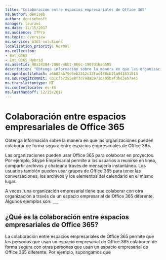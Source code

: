 ```yaml
---
title: "Colaboración entre espacios empresariales de Office 365"
ms.author: deniseb
author: denisebmsft
manager: laurawi
ms.date: 12/15/2017
ms.audience: ITPro
ms.topic: overview
ms.service: o365-solutions
localization_priority: Normal
ms.collection:
- Ent_O365
- Ent_O365_Hybrid
ms.assetid: 48a24184-2868-4bb2-866c-1907d1bad505
description: "Obtenga información sobre la manera en que las organizaciones pueden colaborar de forma segura entre espacios empresariales de Office 365."
ms.openlocfilehash: a6b82ab79d6eb2312c33fac488cb21a941831518
ms.sourcegitcommit: d31cf57295e8f3d798ab971d405baf3bd3eb7a45
ms.translationtype: MT
ms.contentlocale: es-ES
ms.lasthandoff: 12/15/2017
---
```

# <a name="office-365-cross-tenant-collaboration"></a>Colaboración entre espacios empresariales de Office 365

Obtenga información sobre la manera en que las organizaciones pueden colaborar de forma segura entre espacios empresariales de Office 365.
  
Las organizaciones pueden usar Office 365 para colaborar en proyectos. Por ejemplo, Skype Empresarial permite a los usuarios a reunirse en línea, compartir archivos y chatear a través de mensajería instantánea. Los usuarios también pueden usar grupos de Office 365 para tener las conversaciones, los archivos y los elementos del calendario en el mismo lugar.
  
A veces, una organización empresarial tiene que colaborar con otra organización a través de un espacio empresarial de Office 365 diferente. Algunos ejemplos son: ___
  
## <a name="what-is-office-365-cross-tenant-collaboration"></a>¿Qué es la colaboración entre espacios empresariales de Office 365?
<a name="whatisctc"> </a>

La colaboración entre espacios empresariales de Office 365 permite que las personas que usan un espacio empresarial de Office 365 colaboren de forma segura con otras personas que usan un espacio empresarial de Office 365 diferente. Por ejemplo, supongamos que 
  


